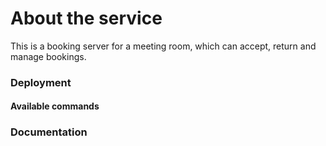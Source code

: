 # About the service

This is a booking server for a meeting room, which can accept, return and manage bookings.

### Deployment

#### Available commands

### Documentation

